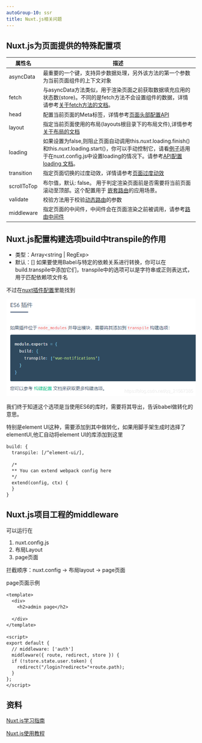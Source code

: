 ```yaml
---
autoGroup-10: ssr
title: Nuxt.js相关问题
---
```


## Nuxt.js为页面提供的特殊配置项
属性名|描述
---|---
asyncData | 最重要的一个键，支持异步数据处理，另外该方法的第一个参数为当前页面组件的上下文对象
fetch | 与asyncData方法类似，用于渲染页面之前获取数据填充应用的状态数(store)。不同的是fetch方法不会设置组件的数据，详情请参考[关于fetch方法的文档](https://www.nuxtjs.cn/api/pages-fetch)。
head | 配置当前页面的Meta标签，详情参考[页面头部配置API](https://www.nuxtjs.cn/api/pages-head)
layout | 指定当前页面使用的布局(layouts根目录下的布局文件),详情参考[关于布局的文档](https://www.nuxtjs.cn/api/pages-layout)
loading | 如果设置为false,则阻止页面自动调用this.$nuxt.$loading.finish()和this.$nuxt.$loading.start()，你可以手动控制它，请看[例子](https://nuxtjs.org/examples/custom-page-loading)适用于在nuxt.config.js中设置loading的情况下。请参考[API配置 loading 文档](https://www.nuxtjs.cn/api/configuration-loading)。
transition | 指定页面切换的过度动效，详情请参考[页面过度动效](https://www.nuxtjs.cn/api/pages-transition)
scrollToTop | 布尔值，默认: false。 用于判定渲染页面前是否需要将当前页面滚动至顶部。这个配置用于 [嵌套路由](https://www.nuxtjs.cn/guide/routing#%E5%B5%8C%E5%A5%97%E8%B7%AF%E7%94%B1)的应用场景。
validate | 校验方法用于校验[动态路由](https://www.nuxtjs.cn/guide/routing#%E5%8A%A8%E6%80%81%E8%B7%AF%E7%94%B1)的参数
middleware | 指定页面的中间件，中间件会在页面渲染之前被调用，请参考[路由中间件](https://www.nuxtjs.cn/guide/routing#%E4%B8%AD%E9%97%B4%E4%BB%B6)


## Nuxt.js配置构建选项build中transpile的作用
- 类型：Array<string | RegExp>
- 默认：[]
如果要使用Babel与特定的依赖关系进行转换，你可以在build.transpile中添加它们，transpile中的选项可以是字符串或正则表达式，用于匹配依赖项文件名

不过在[nuxt插件配置](https://nuxtjs.org/docs/directory-structure/plugins/)里能找到

![ES6插件配置](./images/20200824173400218.png)

我们终于知道这个选项是当使用ES6的库时，需要将其导出，告诉babel做转化的意思。

特别是element UI这种，需要添加到其中做转化，如果用脚手架生成时选择了elementUI,他汇自动将element UI的库添加到这里
```
build: {
  transpile: [/^element-ui/],

  /*
  ** You can extend webpack config here
  */
  extend(config, ctx) {
  }
}
```

## Nuxt.js项目工程的middleware
可以运行在
1. nuxt.config.js
2. 布局Layout
3. page页面

拦截顺序：nuxt.config -> 布局layout -> page页面

page页面示例
```
<template>
  <div>
    <h2>admin page</h2>
    
  </div>
</template>

<script>
export default {
  // middleware: ['auth']
  middleware({ route, redirect, store }) {
  if (!store.state.user.token) {
    redirect("/login?redirect="+route.path);
  }
};
</script>
```



## 资料
[Nuxt.js学习指南](https://www.w3cschool.cn/nuxtjs/nuxtjs-8dmz36fy.html)

[Nuxt.js使用教程](https://www.bookstack.cn/read/nuxtjs-2.11.x-zh/4049cd9fa6ada116.md)
